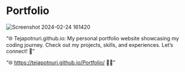 # Portfolio

![Screenshot 2024-02-24 161420](https://github.com/Tejapotnuri/Portfolio/assets/115522108/3c1bc34b-d2e5-4b9c-8dd4-28ba51c9d84f)


“🌐 Tejapotnuri.github.io: My personal portfolio website showcasing my coding journey. Check out my projects, skills, and experiences. Let’s connect! 🚀”

“🌐 https://tejapotnuri.github.io/Portfolio/ 🚀🚀”
